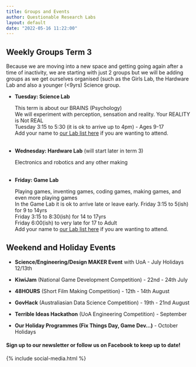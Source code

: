 ```yaml
---
title: Groups and Events
author: Questionable Research Labs
layout: default
date: "2022-05-16 11:22:00"
---
```


## Weekly Groups Term 3

Because we are moving into a new space and getting going again after a time of inactivity, we are starting with just 2 groups but we will be adding groups as we get ourselves organised (such as the Girls Lab, the Hardware Lab and also a younger (<9yrs) Science group. 


 - **Tuesday: Science Lab**
   
   This term is about our BRAINS (Psychology)<br>
   We will experiment with perception, sensation and reality. Your REALITY is Not REAL<br>
   Tuesday 3:15 to 5:30 (it is ok to arrive up to 4pm) - Ages 9-17<br>
   Add your name to [our Lab list here](https://forms.gle/w5EKZRYk8T3MbXYEA) if you are wanting to attend.<br><br>

 - **Wednesday: Hardware Lab**  (will start later in term 3)
   
   Electronics and robotics and any other making<br><br>

 - **Friday: Game Lab**
   
   Playing games, inventing games, coding games, making games, and even more playing games<br>
   In the Game Lab it is ok to arrive late or leave early.
    Friday 3:15 to 5(ish) for 9 to 14yrs<br>
    Friday 3:15 to 8:30(ish) for 14 to 17yrs<br>
    Friday 6:00(ish) to very late for 17 to Adult<br>
    Add your name to [our Lab list here](https://forms.gle/DJCqr2UBv97StUHY8) if you are wanting to attend.<br>
    


## Weekend and Holiday Events

 - **Science/Engineering/Design MAKER Event** with UoA - July Holidays 12/13th 

 - **KiwiJam** (National Game Development Competition) - 22nd - 24th July

 - **48HOURS** (Short Film Making Competition) - 12th - 14th August

 - **GovHack** (Australiasian Data Science Competition) - 19th - 21nd August

 - **Terrible Ideas Hackathon** (UoA Engineering Competition) - September

  - **Our Holiday Programmes (Fix Things Day, Game Dev…)** - October Holidays


#### Sign up to our newsletter or follow us on Facebook to keep up to date!


{% include social-media.html %}